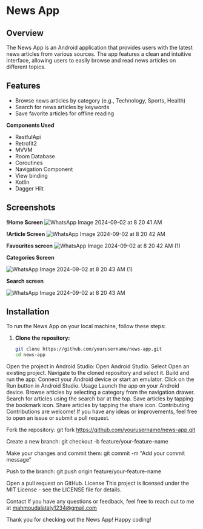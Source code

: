 # News App

## Overview
The News App is an Android application that provides users with the latest news articles from various sources. The app features a clean and intuitive interface, allowing users to easily browse and read news articles on different topics.

## Features
- Browse news articles by category (e.g., Technology, Sports, Health)
- Search for news articles by keywords
- Save favorite articles for offline reading

**Components Used**  

- RestfulApi 
- Retrofit2
- MVVM
- Room Database
- Coroutines
- Navigation Component
- View binding 
- Kotlin
- Dagger Hilt

## Screenshots
**!Home Screen**
![WhatsApp Image 2024-09-02 at 8 20 41 AM](https://github.com/user-attachments/assets/cb4f2939-0f8b-4368-8df9-5ee06dbfd432)

**!Article Screen**
![WhatsApp Image 2024-09-02 at 8 20 42 AM](https://github.com/user-attachments/assets/eec826bd-c711-4ecc-9285-de4f94c18967)

**Favourites screen**
![WhatsApp Image 2024-09-02 at 8 20 42 AM (1)](https://github.com/user-attachments/assets/62bed184-6ad2-482c-82e8-9606cedc6b6b)

**Categories Screen**

![WhatsApp Image 2024-09-02 at 8 20 43 AM (1)](https://github.com/user-attachments/assets/97d55d9c-2570-41ab-810c-c36c63db0fbe)

**Search screen**

![WhatsApp Image 2024-09-02 at 8 20 43 AM](https://github.com/user-attachments/assets/45c1eb86-612b-4fa0-8766-c0023c5449bb)

## Installation
To run the News App on your local machine, follow these steps:

1. **Clone the repository:**
   ```bash
   git clone https://github.com/yourusername/news-app.git
   cd news-app

Open the project in Android Studio:
Open Android Studio.
Select Open an existing project.
Navigate to the cloned repository and select it.
Build and run the app:
Connect your Android device or start an emulator.
Click on the Run button in Android Studio.
Usage
Launch the app on your Android device.
Browse articles by selecting a category from the navigation drawer.
Search for articles using the search bar at the top.
Save articles by tapping the bookmark icon.
Share articles by tapping the share icon.
Contributing
Contributions are welcome! If you have any ideas or improvements, feel free to open an issue or submit a pull request.

Fork the repository:
git fork https://github.com/yourusername/news-app.git

Create a new branch:
git checkout -b feature/your-feature-name

Make your changes and commit them:
git commit -m "Add your commit message"

Push to the branch:
git push origin feature/your-feature-name

Open a pull request on GitHub.
License
This project is licensed under the MIT License - see the LICENSE file for details.

Contact
If you have any questions or feedback, feel free to reach out to me at mahmoudalataly1234@gmail.com

Thank you for checking out the News App! Happy coding!





